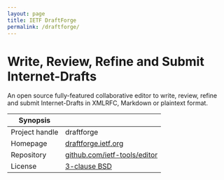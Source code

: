 ```yaml
---
layout: page
title: IETF DraftForge
permalink: /draftforge/
---
```


# Write, Review, Refine and Submit Internet-Drafts 

An open source fully-featured collaborative editor to write, review, refine and submit Internet-Drafts in XMLRFC, Markdown or plaintext format.

| Synopsis         |  |
|------------------|--|
| Project handle   | draftforge |
| Homepage         | [draftforge.ietf.org](https://draftforge.ietf.org/) |
| Repository       | [github.com/ietf-tools/editor](https://github.com/ietf-tools/editor) |
| License          | [3-clause BSD](https://opensource.org/licenses/BSD-3-Clause) |
